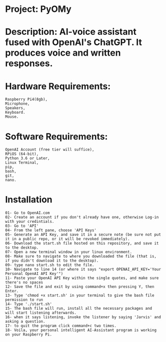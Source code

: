# Project: PyOMy
# Description: AI-voice assistant fused with OpenAI's ChatGPT. It produces voice and written responses.
# Hardware Requirements:
	Raspberry Pi4(8gb),
	Microphone,
	Speakers,
	Keyboard.
	Mouse.
# Software Requirements:
	OpenAI Account (free tier will suffice),
	RPiOS (64-bit),
	Python 3.6 or Later,
	Linux Terminal,
	pip,
	bash,
	git,
	nano.
# Installation
	01- Go to OpenAI.com
 	02- Create an account if you don't already have one, otherwise Log-in with your credintials.
  	03- Go to 'API'
   	04- From the left pane, choose 'API Keys'
	05- Generate an API Key, and save it in a secure note (be sure not put it in a public repo, or it will be revoked immediately).
 	06- Download the start.sh file hosted on this repository, and save it to the desktop.
  	07- Open a new terminal window in your linux environment.
   	08- Make sure to navigate to where you downloaded the file (that is, if you didn't download it to the desktop).
	09- type nano start.sh to edit the file.
 	10- Navigate to line 14 (or where it says "export OPENAI_API_KEY='Your Personal OpenAI API Key'")
  	11- Paste your OpenAI API Key within the single quotes, and make sure there's no spaces
   	12- Save the file and exit by using command+x then pressing Y, then Enter.
	13- Type 'chmod +x start.sh' in your terminal to give the bash file permission to run
 	14- Type './start.sh' 
  	15- The bash file will run, install all the necessary packages and will start listening afterwards.
   	16- when it says listening, invoke the listener by saying 'Jarvis' and asking a question.
	17- to quit the program click command+c two times.
 	18- Voila, your personal intelligent AI-Assistant program is working on your Raspberry Pi.
